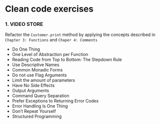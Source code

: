 # Clean code exercises

### 1. VIDEO STORE

Refactor the `Customer.print` method by applying the concepts described in `Chapter 3: Functions` and `Chaper 4: Comments` 

- Do One Thing
- One Level of Abstraction per Function
- Reading Code from Top to Bottom: The Stepdown Rule
- Use Descriptive Names
- Common Monadic Forms
- Do not use Flag Arguments
- Limit the amount of parameters
- Have No Side Effects
- Output Arguments
- Command Query Separation
- Prefer Exceptions to Returning Error Codes
- Error Handling Is One Thing
- Don’t Repeat Yourself
- Structured Programming
